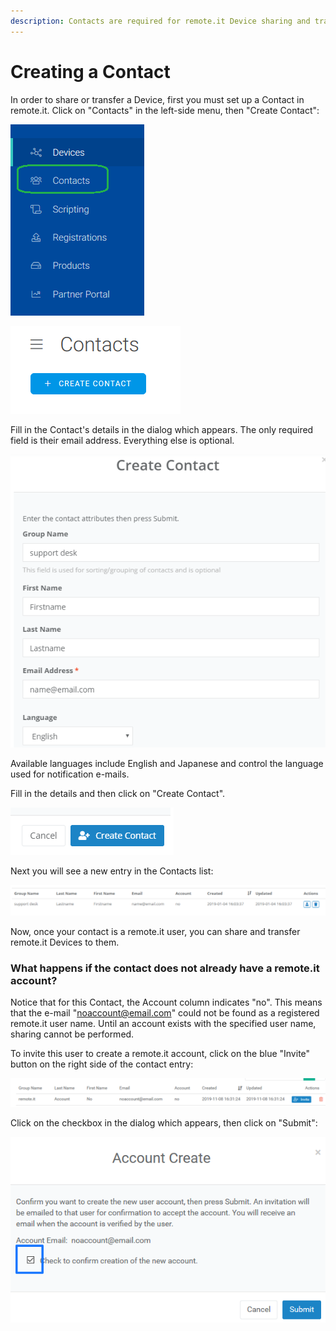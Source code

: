 ```yaml
---
description: Contacts are required for remote.it Device sharing and transfer.
---
```


# Creating a Contact

In order to share or transfer a Device, first you must set up a Contact in remote.it. Click on "Contacts" in the left-side menu, then "Create Contact":

![](../../.gitbook/assets/image%20%28398%29.png)

![](../../.gitbook/assets/image%20%28465%29.png)

Fill in the Contact's details in the dialog which appears.  The only required field is their email address. Everything else is optional.

![](../../.gitbook/assets/image%20%28128%29.png)

Available languages include English and Japanese and control the language used for notification e-mails.

Fill in the details and then click on "Create Contact".  

![](../../.gitbook/assets/image%20%28252%29.png)

Next you will see a new entry in the Contacts list:

![](../../.gitbook/assets/image%20%28111%29.png)

Now, once your contact is a remote.it user, you can share and transfer remote.it Devices to them.

### What happens if the contact does not already have a remote.it account?

Notice that for this Contact, the Account column indicates "no".  This means that the e-mail "noaccount@email.com" could not be found as a registered remote.it user name.  Until an account exists with the specified user name, sharing cannot be performed.

To invite this user to create a remote.it account, click on the blue "Invite" button on the right side of the contact entry:

![](../../.gitbook/assets/image%20%2892%29.png)

Click on the checkbox in the dialog which appears, then click on "Submit":

![](../../.gitbook/assets/image%20%2824%29.png)

